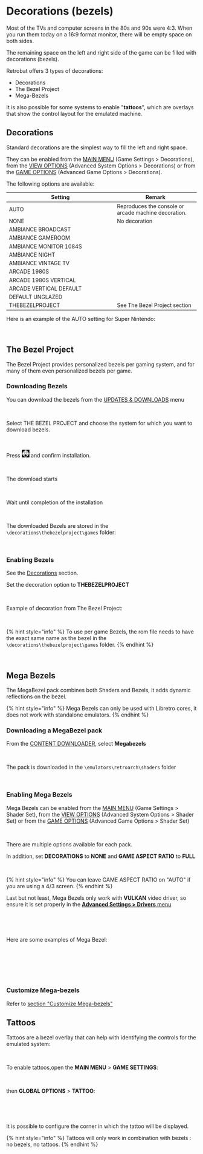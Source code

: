 # Decorations (bezels)

Most of the TVs and computer screens in the 80s and 90s were 4:3. When you run them today on a 16:9 format monitor, there will be empty space on both sides.

The remaining space on the left and right side of the game can be filled with decorations (bezels).

Retrobat offers 3 types of decorations:

* Decorations
* The Bezel Project
* Mega-Bezels

It is also possible for some systems to enable "**tattoos**", which are overlays that show the control layout for the emulated machine.

## Decorations

Standard decorations are the simplest way to fill the left and right space.

They can be enabled from the [MAIN MENU](../navigation/main-menu.md#game-settings) (Game Settings > Decorations), from the [VIEW OPTIONS](../navigation/view-options.md#advanced-system-options) (Advanced System Options > Decorations) or from the [GAME OPTIONS](../navigation/game-options.md#advanced-game-options) (Advanced Game Options > Decorations).

The following options are available:

<table><thead><tr><th width="272">Setting</th><th>Remark</th></tr></thead><tbody><tr><td>AUTO</td><td>Reproduces the console or arcade machine decoration. </td></tr><tr><td>NONE</td><td>No decoration</td></tr><tr><td>AMBIANCE BROADCAST</td><td></td></tr><tr><td>AMBIANCE GAMEROOM</td><td></td></tr><tr><td>AMBIANCE MONITOR 1084S</td><td></td></tr><tr><td>AMBIANCE NIGHT</td><td></td></tr><tr><td>AMBIANCE VINTAGE TV</td><td></td></tr><tr><td>ARCADE 1980S</td><td></td></tr><tr><td>ARCADE 1980S VERTICAL</td><td></td></tr><tr><td>ARCADE VERTICAL DEFAULT</td><td></td></tr><tr><td>DEFAULT UNGLAZED</td><td></td></tr><tr><td>THEBEZELPROJECT</td><td>See The Bezel Project section</td></tr></tbody></table>

Here is an example of the AUTO setting for Super Nintendo:

<div align="left">

<figure><img src="https://i.imgur.com/Ew1Ax7s.png" alt=""><figcaption></figcaption></figure>

</div>

## The Bezel Project

The Bezel Project provides personalized bezels per gaming system, and for many of them even personalized bezels per game.

### Downloading Bezels

You can download the bezels from the [UPDATES & DOWNLOADS](updates-and-content-download.md#download-content) menu

<div align="left">

<figure><img src="https://i.imgur.com/uGK5lHJ.png" alt=""><figcaption></figcaption></figure>

</div>

Select THE BEZEL PROJECT and choose the system for which you want to download bezels.

<div align="left">

<figure><img src="https://i.imgur.com/DEaOLJT.png" alt=""><figcaption></figcaption></figure>

</div>

Press ![](<../.gitbook/assets/image (30).png>) and confirm installation.

<div align="left">

<figure><img src="https://i.imgur.com/uKqTGOn.png" alt=""><figcaption></figcaption></figure>

</div>

The download starts

<div align="left">

<figure><img src="https://i.imgur.com/zBioOvM.png" alt=""><figcaption></figcaption></figure>

</div>

Wait until completion of the installation

<div align="left">

<figure><img src="https://i.imgur.com/HpZj7Se.png" alt=""><figcaption></figcaption></figure>

</div>

The downloaded Bezels are stored in the `\decorations\thebezelproject\games` folder:

<div align="left">

<figure><img src="https://i.imgur.com/WPD5p2r.png" alt=""><figcaption></figcaption></figure>

</div>

### Enabling Bezels

See the [Decorations](decorations-and-bezels.md#decorations) section.

Set the decoration option to **THEBEZELPROJECT**

<div align="left">

<figure><img src="https://i.imgur.com/wg3490A.png" alt=""><figcaption></figcaption></figure>

</div>

Example of decoration from The Bezel Project:

<div align="left">

<figure><img src="https://i.imgur.com/edBZRpf.png" alt=""><figcaption></figcaption></figure>

</div>

{% hint style="info" %}
To use per game Bezels, the rom file needs to have the exact same name as the bezel in the `\decorations\thebezelproject\games` folder.
{% endhint %}

<div align="left">

<figure><img src="https://i.imgur.com/j2LoA0W.png" alt=""><figcaption></figcaption></figure>

</div>

## Mega Bezels

The MegaBezel pack combines both Shaders and Bezels, it adds dynamic reflections on the bezel.

{% hint style="info" %}
Mega Bezels can only be used with Libretro cores, it does not work with standalone emulators.
{% endhint %}

### Downloading a MegaBezel pack

From the [CONTENT DOWNLOADER](updates-and-content-download.md#download-content), select **Megabezels**

<div align="left">

<figure><img src="https://i.imgur.com/QmWLsNg.png" alt=""><figcaption></figcaption></figure>

</div>

The pack is downloaded in the `\emulators\retroarch\shaders` folder

<div align="left">

<figure><img src="https://i.imgur.com/z8WoJp8.png" alt=""><figcaption></figcaption></figure>

</div>

### Enabling Mega Bezels

Mega Bezels can be enabled from the [MAIN MENU](../navigation/main-menu.md#game-settings) (Game Settings > Shader Set), from the [VIEW OPTIONS](../navigation/view-options.md#advanced-system-options) (Advanced System Options > Shader Set) or from the [GAME OPTIONS](../navigation/game-options.md#advanced-game-options) (Advanced Game Options > Shader Set)

<div align="left">

<figure><img src="https://i.imgur.com/lXvxZPy.png" alt=""><figcaption></figcaption></figure>

</div>

There are multiple options available for each pack.

In addition, set **DECORATIONS** to **NONE** and **GAME ASPECT RATIO** to **FULL**

<div align="left">

<figure><img src="https://i.imgur.com/xFINt8C.png" alt=""><figcaption></figcaption></figure>

</div>

{% hint style="info" %}
You can leave GAME ASPECT RATIO on "AUTO" if you are using a 4/3 screen.
{% endhint %}

Last but not least, Mega Bezels only work with **VULKAN** video driver, so ensure it is set properly in the [**Advanced Settings > Drivers** menu](../navigation/view-options.md#advanced-system-options)

<div align="left">

<figure><img src="https://i.imgur.com/nuSg307.png" alt=""><figcaption></figcaption></figure>

</div>

<div align="left">

<figure><img src="https://i.imgur.com/HVJIY6D.png" alt=""><figcaption></figcaption></figure>

</div>

Here are some examples of Mega Bezel:

<div align="left">

<figure><img src="https://i.imgur.com/nnAzMON.png" alt=""><figcaption></figcaption></figure>

</div>

<div align="left">

<figure><img src="https://i.imgur.com/HYSzHRZ.png" alt=""><figcaption></figcaption></figure>

</div>

<div align="left">

<figure><img src="https://i.imgur.com/mmaoUzW.png" alt=""><figcaption></figcaption></figure>

</div>

### Customize Mega-bezels

Refer to [section "Customize Mega-bezels"](../tutorials/customize-mega-bezels.md#adding-a-new-mega-bezel-preset-entry-to-retrobat)

## Tattoos

Tattoos are a bezel overlay that can help with identifying the controls for the emulated system:

<div align="left">

<figure><img src="https://i.imgur.com/0kO2KQv.png" alt=""><figcaption></figcaption></figure>

</div>

To enable tattoos,open the **MAIN MENU** > **GAME SETTINGS**:

<div align="left">

<figure><img src="https://i.imgur.com/fIip7cs.png" alt=""><figcaption></figcaption></figure>

</div>

then **GLOBAL OPTIONS** > **TATTOO**:

<div align="left">

<figure><img src="https://i.imgur.com/dIv1Ety.png" alt=""><figcaption></figcaption></figure>

</div>

<div align="left">

<figure><img src="https://i.imgur.com/GgZipNc.png" alt=""><figcaption></figcaption></figure>

</div>

It is possible to configure the corner in which the tattoo will be displayed.

{% hint style="info" %}
Tattoos will only work in combination with bezels : no bezels, no tattoos.
{% endhint %}

